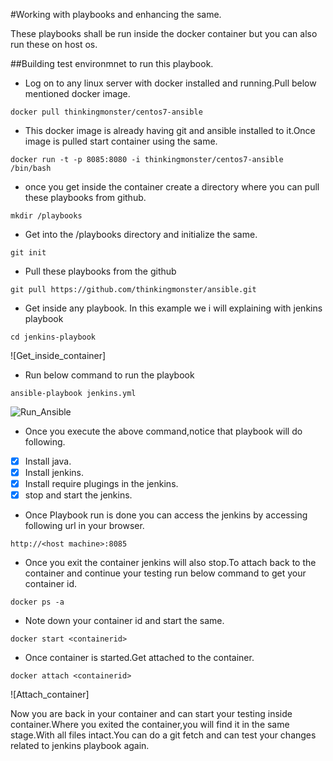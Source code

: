 #Working with playbooks and enhancing the same.

These playbooks  shall be run inside the docker container but you can also run these on host os.

##Building test environmnet to run this playbook.

- Log on to any linux server with  docker installed and running.Pull below mentioned docker image. <br>

```
docker pull thinkingmonster/centos7-ansible
```

- This docker image is already having git and ansible installed to it.Once image is pulled start  container using the same.<br>

```
docker run -t -p 8085:8080 -i thinkingmonster/centos7-ansible  /bin/bash
```

- once you get inside the container create a directory where you can pull these playbooks from github.<br>

```
mkdir /playbooks
```

- Get into the  /playbooks directory and  initialize the same.<br>

```
git init
```

- Pull these  playbooks from the github <br>

```
git pull https://github.com/thinkingmonster/ansible.git
```

- Get inside any  playbook. In this example we i will explaining with jenkins playbook <br>

```
cd jenkins-playbook
```
![Get_inside_container]
<br>
- Run below command to run the playbook <br>

```
ansible-playbook jenkins.yml
```
![Run_Ansible](https://github.com/thinkingmonster/ansible/blob/master/images/Ansible_run.png?raw)
<br>


- Once you execute the above command,notice that playbook will do following.

- [x] Install java.<br>
- [x] Install jenkins.<br>
- [x] Install require plugings in the jenkins.<br>
- [x] stop and start the jenkins.<br>

- Once Playbook run is done you can access the jenkins by accessing following url in your browser.<br>

```
http://<host machine>:8085
```

- Once you exit the  container jenkins will also stop.To attach back to the container and continue your testing  run below command to get your container id. <br>

```
docker ps -a
```

- Note down your container id and start the same. <br>

```
docker start <containerid>
```

- Once container is started.Get attached to the container. <br>

```
docker attach <containerid>
```
![Attach_container]
<br>

Now you are back in your container and  can  start your testing  inside container.Where you exited the container,you will find it in the same stage.With all files intact.You can do a git fetch and can test your changes related to jenkins playbook again.<br>

